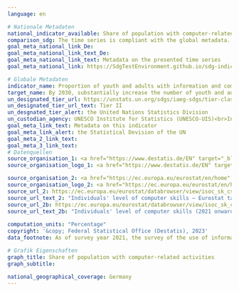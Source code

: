 ```yaml
---
language: en    

# Nationale Metadaten    
national_indicator_available: Share of population with computer-related activities    
comparison_sdg: The time series is compliant with the global metadata.    
goal_meta_national_link_De: 
goal_meta_national_link_text_De: 
goal_meta_national_link_text: Metadata on the presented time series
goal_meta_national_link: https://SdgTestEnvironment.github.io/sdg-indicators/public/Meta/4.4.1.pdf    

# Globale Metadaten    
indicator_name: Proportion of youth and adults with information and communications technology (ICT) skills, by type of skill    
target_name: By 2030, substantially increase the number of youth and adults who have relevant skills, including technical and vocational skills, for employment, decent jobs and entrepreneurship    
un_designated_tier_url: https://unstats.un.org/sdgs/iaeg-sdgs/tier-classification/    
un_designated_tier_url_text: Tier II    
un_desgnated_tier_alert: the United Nations Statistics Division    
un_custodian_agency: UNESCO Institute for Statistics (UNESCO-UIS)<br>International Telecommunication Union (ITU)    
goal_meta_link_text: Metadata on this indicator    
goal_meta_link_alert: the Statistical Devision of the UN    
goal_meta_2_link_text:     
goal_meta_3_link_text:         
# Datenquellen
source_organisation_1: <a href="https://www.destatis.de/EN" target="_blank"> Federal Statistical Office (Destatis) </a>
source_organisation_logo_1: <a href="https://www.destatis.de/EN" target="_blank"><img src="https://sdg-indikatoren.de/public/OrgImgEn/destatis.png" alt="Logo destatis" style="height:60px; width:148px"/></a>

source_organisation_2: <a href="https://ec.europa.eu/eurostat/en/home" target="_blank"> Statistical office of the European Union (Eurostat) </a>
source_organisation_logo_2: <a href="https://ec.europa.eu/eurostat/en/home" target="_blank"><img src="https://sdg-indikatoren.de/public/OrgImgEn/eurostat.png" alt="Logo eurostat" style="height:60px; width:148px"/></a>
source_url_2: https://ec.europa.eu/eurostat/databrowser/view/isoc_sk_cskl_i/default/table?lang=en
source_url_text_2: "Individuals' level of computer skills – Eurostat table [isoc_sk_cskl_i]"
source_url_2b: https://ec.europa.eu/eurostat/databrowser/view/isoc_sk_cskl_i21/default/table?lang=en
source_url_text_2b: "Individuals' level of computer skills (2021 onwards) – Eurostat table [isoc_sk_cskl_i21]"
    
computation_units: "Percentage"    
copyright: '&copy; Federal Statistical Office (Destatis), 2023'    
data_footnote: As of survey year 2021, the survey of the use of information and communication technologies (ICT) in households has been integrated into the microcensus as a survey component. Due to the methodological changes involved, only limited comparisons are possible between the results for the survey year 2021 and those for preceding years (break in time series).    

# Grafik Eigenschaften    
graph_title: Share of population with computer-related activities
graph_subtitle:     

national_geographical_coverage: Germany    
---
```


<span></span>